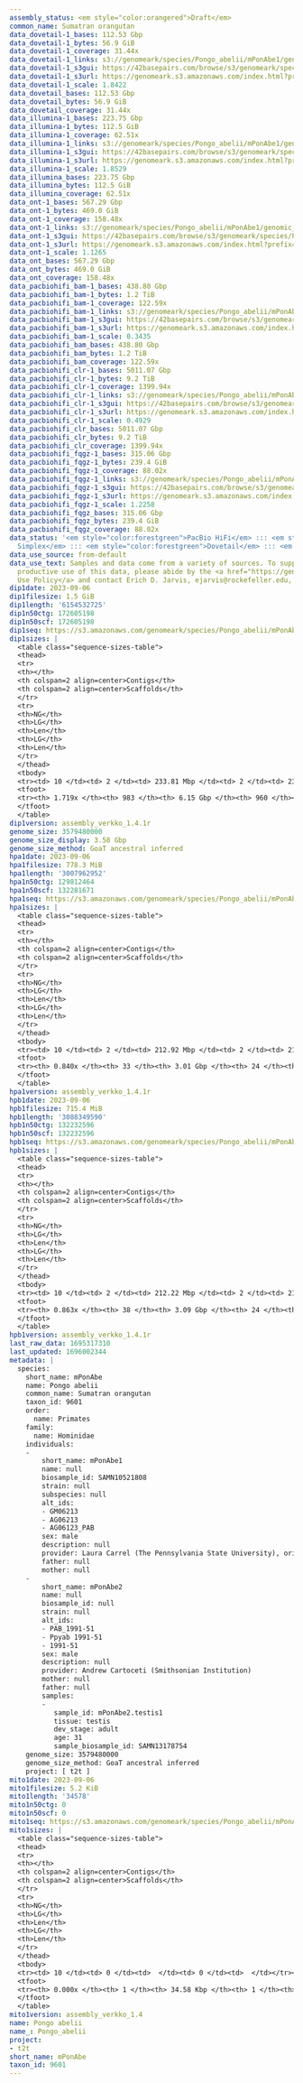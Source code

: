 ```yaml
---
assembly_status: <em style="color:orangered">Draft</em>
common_name: Sumatran orangutan
data_dovetail-1_bases: 112.53 Gbp
data_dovetail-1_bytes: 56.9 GiB
data_dovetail-1_coverage: 31.44x
data_dovetail-1_links: s3://genomeark/species/Pongo_abelii/mPonAbe1/genomic_data/dovetail/<br>
data_dovetail-1_s3gui: https://42basepairs.com/browse/s3/genomeark/species/Pongo_abelii/mPonAbe1/genomic_data/dovetail/
data_dovetail-1_s3url: https://genomeark.s3.amazonaws.com/index.html?prefix=species/Pongo_abelii/mPonAbe1/genomic_data/dovetail/
data_dovetail-1_scale: 1.8422
data_dovetail_bases: 112.53 Gbp
data_dovetail_bytes: 56.9 GiB
data_dovetail_coverage: 31.44x
data_illumina-1_bases: 223.75 Gbp
data_illumina-1_bytes: 112.5 GiB
data_illumina-1_coverage: 62.51x
data_illumina-1_links: s3://genomeark/species/Pongo_abelii/mPonAbe1/genomic_data/illumina/<br>
data_illumina-1_s3gui: https://42basepairs.com/browse/s3/genomeark/species/Pongo_abelii/mPonAbe1/genomic_data/illumina/
data_illumina-1_s3url: https://genomeark.s3.amazonaws.com/index.html?prefix=species/Pongo_abelii/mPonAbe1/genomic_data/illumina/
data_illumina-1_scale: 1.8529
data_illumina_bases: 223.75 Gbp
data_illumina_bytes: 112.5 GiB
data_illumina_coverage: 62.51x
data_ont-1_bases: 567.29 Gbp
data_ont-1_bytes: 469.0 GiB
data_ont-1_coverage: 158.48x
data_ont-1_links: s3://genomeark/species/Pongo_abelii/mPonAbe1/genomic_data/ont/<br>
data_ont-1_s3gui: https://42basepairs.com/browse/s3/genomeark/species/Pongo_abelii/mPonAbe1/genomic_data/ont/
data_ont-1_s3url: https://genomeark.s3.amazonaws.com/index.html?prefix=species/Pongo_abelii/mPonAbe1/genomic_data/ont/
data_ont-1_scale: 1.1265
data_ont_bases: 567.29 Gbp
data_ont_bytes: 469.0 GiB
data_ont_coverage: 158.48x
data_pacbiohifi_bam-1_bases: 438.80 Gbp
data_pacbiohifi_bam-1_bytes: 1.2 TiB
data_pacbiohifi_bam-1_coverage: 122.59x
data_pacbiohifi_bam-1_links: s3://genomeark/species/Pongo_abelii/mPonAbe1/genomic_data/pacbio_hifi/<br>
data_pacbiohifi_bam-1_s3gui: https://42basepairs.com/browse/s3/genomeark/species/Pongo_abelii/mPonAbe1/genomic_data/pacbio_hifi/
data_pacbiohifi_bam-1_s3url: https://genomeark.s3.amazonaws.com/index.html?prefix=species/Pongo_abelii/mPonAbe1/genomic_data/pacbio_hifi/
data_pacbiohifi_bam-1_scale: 0.3435
data_pacbiohifi_bam_bases: 438.80 Gbp
data_pacbiohifi_bam_bytes: 1.2 TiB
data_pacbiohifi_bam_coverage: 122.59x
data_pacbiohifi_clr-1_bases: 5011.07 Gbp
data_pacbiohifi_clr-1_bytes: 9.2 TiB
data_pacbiohifi_clr-1_coverage: 1399.94x
data_pacbiohifi_clr-1_links: s3://genomeark/species/Pongo_abelii/mPonAbe1/genomic_data/pacbio_hifi/<br>
data_pacbiohifi_clr-1_s3gui: https://42basepairs.com/browse/s3/genomeark/species/Pongo_abelii/mPonAbe1/genomic_data/pacbio_hifi/
data_pacbiohifi_clr-1_s3url: https://genomeark.s3.amazonaws.com/index.html?prefix=species/Pongo_abelii/mPonAbe1/genomic_data/pacbio_hifi/
data_pacbiohifi_clr-1_scale: 0.4929
data_pacbiohifi_clr_bases: 5011.07 Gbp
data_pacbiohifi_clr_bytes: 9.2 TiB
data_pacbiohifi_clr_coverage: 1399.94x
data_pacbiohifi_fqgz-1_bases: 315.06 Gbp
data_pacbiohifi_fqgz-1_bytes: 239.4 GiB
data_pacbiohifi_fqgz-1_coverage: 88.02x
data_pacbiohifi_fqgz-1_links: s3://genomeark/species/Pongo_abelii/mPonAbe1/genomic_data/pacbio_hifi/<br>
data_pacbiohifi_fqgz-1_s3gui: https://42basepairs.com/browse/s3/genomeark/species/Pongo_abelii/mPonAbe1/genomic_data/pacbio_hifi/
data_pacbiohifi_fqgz-1_s3url: https://genomeark.s3.amazonaws.com/index.html?prefix=species/Pongo_abelii/mPonAbe1/genomic_data/pacbio_hifi/
data_pacbiohifi_fqgz-1_scale: 1.2258
data_pacbiohifi_fqgz_bases: 315.06 Gbp
data_pacbiohifi_fqgz_bytes: 239.4 GiB
data_pacbiohifi_fqgz_coverage: 88.02x
data_status: '<em style="color:forestgreen">PacBio HiFi</em> ::: <em style="color:forestgreen">ONT
  Simplex</em> ::: <em style="color:forestgreen">Dovetail</em> ::: <em style="color:forestgreen">Illumina</em>'
data_use_source: from-default
data_use_text: Samples and data come from a variety of sources. To support fair and
  productive use of this data, please abide by the <a href="https://genome10k.soe.ucsc.edu/data-use-policies/">Data
  Use Policy</a> and contact Erich D. Jarvis, ejarvis@rockefeller.edu, with any questions.
dip1date: 2023-09-06
dip1filesize: 1.5 GiB
dip1length: '6154532725'
dip1n50ctg: 172605198
dip1n50scf: 172605198
dip1seq: https://s3.amazonaws.com/genomeark/species/Pongo_abelii/mPonAbe1/assembly_verkko_1.4.1r/mPonAbe1.dip.20230906.fasta.gz
dip1sizes: |
  <table class="sequence-sizes-table">
  <thead>
  <tr>
  <th></th>
  <th colspan=2 align=center>Contigs</th>
  <th colspan=2 align=center>Scaffolds</th>
  </tr>
  <tr>
  <th>NG</th>
  <th>LG</th>
  <th>Len</th>
  <th>LG</th>
  <th>Len</th>
  </tr>
  </thead>
  <tbody>
  <tr><td> 10 </td><td> 2 </td><td> 233.81 Mbp </td><td> 2 </td><td> 233.81 Mbp </td></tr><tr><td> 20 </td><td> 4 </td><td> 212.22 Mbp </td><td> 4 </td><td> 212.22 Mbp </td></tr><tr><td> 30 </td><td> 5 </td><td> 209.61 Mbp </td><td> 5 </td><td> 209.61 Mbp </td></tr><tr><td> 40 </td><td> 7 </td><td> 190.38 Mbp </td><td> 7 </td><td> 190.38 Mbp </td></tr><tr style="background-color:#cccccc;"><td> 50 </td><td> 9 </td><td style="background-color:#88ff88;"> 172.61 Mbp </td><td> 9 </td><td style="background-color:#88ff88;"> 172.61 Mbp </td></tr><tr><td> 60 </td><td> 11 </td><td> 165.37 Mbp </td><td> 11 </td><td> 165.37 Mbp </td></tr><tr><td> 70 </td><td> 13 </td><td> 161.63 Mbp </td><td> 13 </td><td> 161.63 Mbp </td></tr><tr><td> 80 </td><td> 16 </td><td> 146.20 Mbp </td><td> 16 </td><td> 146.20 Mbp </td></tr><tr><td> 90 </td><td> 18 </td><td> 140.60 Mbp </td><td> 18 </td><td> 140.60 Mbp </td></tr><tr><td> 100 </td><td> 21 </td><td> 132.23 Mbp </td><td> 21 </td><td> 132.28 Mbp </td></tr></tbody>
  <tfoot>
  <tr><th> 1.719x </th><th> 983 </th><th> 6.15 Gbp </th><th> 960 </th><th> 6.15 Gbp </th></tr>
  </tfoot>
  </table>
dip1version: assembly_verkko_1.4.1r
genome_size: 3579480000
genome_size_display: 3.58 Gbp
genome_size_method: GoaT ancestral inferred
hpa1date: 2023-09-06
hpa1filesize: 778.3 MiB
hpa1length: '3007962952'
hpa1n50ctg: 129812464
hpa1n50scf: 132281671
hpa1seq: https://s3.amazonaws.com/genomeark/species/Pongo_abelii/mPonAbe1/assembly_verkko_1.4.1r/mPonAbe1.hap1.20230906.fasta.gz
hpa1sizes: |
  <table class="sequence-sizes-table">
  <thead>
  <tr>
  <th></th>
  <th colspan=2 align=center>Contigs</th>
  <th colspan=2 align=center>Scaffolds</th>
  </tr>
  <tr>
  <th>NG</th>
  <th>LG</th>
  <th>Len</th>
  <th>LG</th>
  <th>Len</th>
  </tr>
  </thead>
  <tbody>
  <tr><td> 10 </td><td> 2 </td><td> 212.92 Mbp </td><td> 2 </td><td> 212.92 Mbp </td></tr><tr><td> 20 </td><td> 4 </td><td> 190.38 Mbp </td><td> 4 </td><td> 190.38 Mbp </td></tr><tr><td> 30 </td><td> 6 </td><td> 165.37 Mbp </td><td> 6 </td><td> 165.37 Mbp </td></tr><tr><td> 40 </td><td> 8 </td><td> 156.97 Mbp </td><td> 8 </td><td> 156.97 Mbp </td></tr><tr style="background-color:#cccccc;"><td> 50 </td><td> 11 </td><td style="background-color:#88ff88;"> 129.81 Mbp </td><td> 11 </td><td style="background-color:#88ff88;"> 132.28 Mbp </td></tr><tr><td> 60 </td><td> 14 </td><td> 102.46 Mbp </td><td> 13 </td><td> 124.96 Mbp </td></tr><tr><td> 70 </td><td> 17 </td><td> 90.13 Mbp </td><td> 17 </td><td> 101.03 Mbp </td></tr><tr><td> 80 </td><td> 22 </td><td> 54.96 Mbp </td><td> 21 </td><td> 65.40 Mbp </td></tr><tr><td> 90 </td><td> 0 </td><td>  </td><td> 0 </td><td>  </td></tr><tr><td> 100 </td><td> 0 </td><td>  </td><td> 0 </td><td>  </td></tr></tbody>
  <tfoot>
  <tr><th> 0.840x </th><th> 33 </th><th> 3.01 Gbp </th><th> 24 </th><th> 3.01 Gbp </th></tr>
  </tfoot>
  </table>
hpa1version: assembly_verkko_1.4.1r
hpb1date: 2023-09-06
hpb1filesize: 715.4 MiB
hpb1length: '3088349590'
hpb1n50ctg: 132232596
hpb1n50scf: 132232596
hpb1seq: https://s3.amazonaws.com/genomeark/species/Pongo_abelii/mPonAbe1/assembly_verkko_1.4.1r/mPonAbe1.hap2.20230906.fasta.gz
hpb1sizes: |
  <table class="sequence-sizes-table">
  <thead>
  <tr>
  <th></th>
  <th colspan=2 align=center>Contigs</th>
  <th colspan=2 align=center>Scaffolds</th>
  </tr>
  <tr>
  <th>NG</th>
  <th>LG</th>
  <th>Len</th>
  <th>LG</th>
  <th>Len</th>
  </tr>
  </thead>
  <tbody>
  <tr><td> 10 </td><td> 2 </td><td> 212.22 Mbp </td><td> 2 </td><td> 212.22 Mbp </td></tr><tr><td> 20 </td><td> 4 </td><td> 189.72 Mbp </td><td> 4 </td><td> 189.72 Mbp </td></tr><tr><td> 30 </td><td> 6 </td><td> 161.63 Mbp </td><td> 6 </td><td> 161.63 Mbp </td></tr><tr><td> 40 </td><td> 8 </td><td> 146.20 Mbp </td><td> 8 </td><td> 146.20 Mbp </td></tr><tr style="background-color:#cccccc;"><td> 50 </td><td> 11 </td><td style="background-color:#88ff88;"> 132.23 Mbp </td><td> 11 </td><td style="background-color:#88ff88;"> 132.23 Mbp </td></tr><tr><td> 60 </td><td> 13 </td><td> 124.87 Mbp </td><td> 13 </td><td> 124.87 Mbp </td></tr><tr><td> 70 </td><td> 17 </td><td> 98.67 Mbp </td><td> 17 </td><td> 98.67 Mbp </td></tr><tr><td> 80 </td><td> 21 </td><td> 68.75 Mbp </td><td> 21 </td><td> 68.75 Mbp </td></tr><tr><td> 90 </td><td> 0 </td><td>  </td><td> 0 </td><td>  </td></tr><tr><td> 100 </td><td> 0 </td><td>  </td><td> 0 </td><td>  </td></tr></tbody>
  <tfoot>
  <tr><th> 0.863x </th><th> 38 </th><th> 3.09 Gbp </th><th> 24 </th><th> 3.09 Gbp </th></tr>
  </tfoot>
  </table>
hpb1version: assembly_verkko_1.4.1r
last_raw_data: 1695317310
last_updated: 1696002344
metadata: |
  species:
    short_name: mPonAbe
    name: Pongo abelii
    common_name: Sumatran orangutan
    taxon_id: 9601
    order:
      name: Primates
    family:
      name: Hominidae
    individuals:
    -
        short_name: mPonAbe1
        name: null
        biosample_id: SAMN10521808
        strain: null
        subspecies: null
        alt_ids:
        - GM06213
        - AG06213
        - AG06123_PAB
        sex: male
        description: null
        provider: Laura Carrel (The Pennsylvania State University), originally acquired from Coriell
        father: null
        mother: null
    -
        short_name: mPonAbe2
        name: null
        biosample_id: null
        strain: null
        alt_ids:
        - PAB_1991-51
        - Ppyab 1991-51
        - 1991-51
        sex: male
        description: null
        provider: Andrew Cartoceti (Smithsonian Institution)
        mother: null
        father: null
        samples:
        -
           sample_id: mPonAbe2.testis1
           tissue: testis
           dev_stage: adult
           age: 31
           sample_biosample_id: SAMN13178754
    genome_size: 3579480000
    genome_size_method: GoaT ancestral inferred
    project: [ t2t ]
mito1date: 2023-09-06
mito1filesize: 5.2 KiB
mito1length: '34578'
mito1n50ctg: 0
mito1n50scf: 0
mito1seq: https://s3.amazonaws.com/genomeark/species/Pongo_abelii/mPonAbe1/assembly_verkko_1.4/mPonAbe1.mito.20230906.fasta.gz
mito1sizes: |
  <table class="sequence-sizes-table">
  <thead>
  <tr>
  <th></th>
  <th colspan=2 align=center>Contigs</th>
  <th colspan=2 align=center>Scaffolds</th>
  </tr>
  <tr>
  <th>NG</th>
  <th>LG</th>
  <th>Len</th>
  <th>LG</th>
  <th>Len</th>
  </tr>
  </thead>
  <tbody>
  <tr><td> 10 </td><td> 0 </td><td>  </td><td> 0 </td><td>  </td></tr><tr><td> 20 </td><td> 0 </td><td>  </td><td> 0 </td><td>  </td></tr><tr><td> 30 </td><td> 0 </td><td>  </td><td> 0 </td><td>  </td></tr><tr><td> 40 </td><td> 0 </td><td>  </td><td> 0 </td><td>  </td></tr><tr style="background-color:#cccccc;"><td> 50 </td><td> 0 </td><td style="background-color:#ff8888;">  </td><td> 0 </td><td style="background-color:#ff8888;">  </td></tr><tr><td> 60 </td><td> 0 </td><td>  </td><td> 0 </td><td>  </td></tr><tr><td> 70 </td><td> 0 </td><td>  </td><td> 0 </td><td>  </td></tr><tr><td> 80 </td><td> 0 </td><td>  </td><td> 0 </td><td>  </td></tr><tr><td> 90 </td><td> 0 </td><td>  </td><td> 0 </td><td>  </td></tr><tr><td> 100 </td><td> 0 </td><td>  </td><td> 0 </td><td>  </td></tr></tbody>
  <tfoot>
  <tr><th> 0.000x </th><th> 1 </th><th> 34.58 Kbp </th><th> 1 </th><th> 34.58 Kbp </th></tr>
  </tfoot>
  </table>
mito1version: assembly_verkko_1.4
name: Pongo abelii
name_: Pongo_abelii
project:
- t2t
short_name: mPonAbe
taxon_id: 9601
---
```


